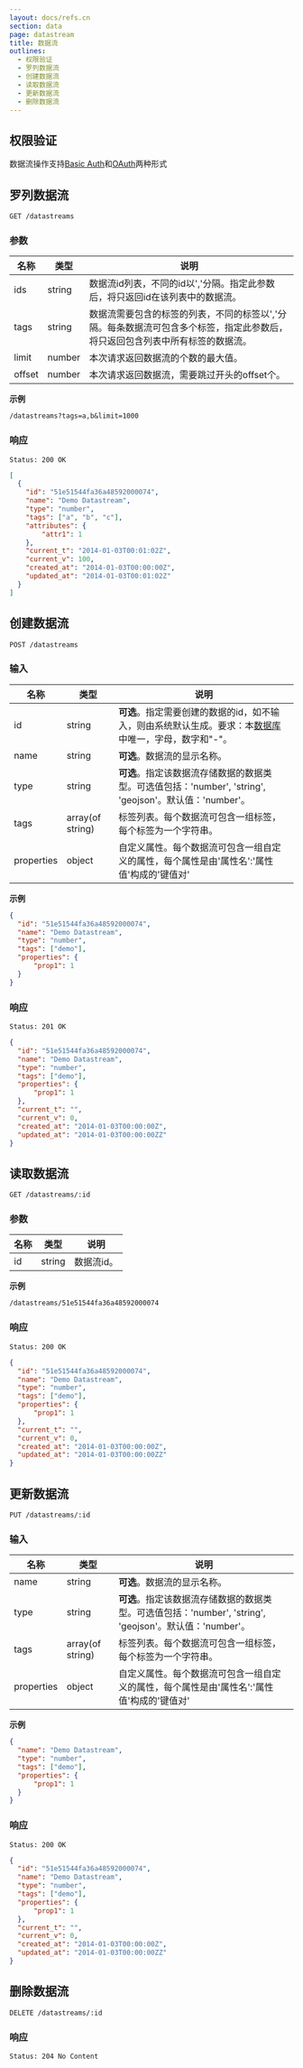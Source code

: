```yaml
---
layout: docs/refs.cn
section: data
page: datastream
title: 数据流
outlines:
  - 权限验证
  - 罗列数据流
  - 创建数据流
  - 读取数据流
  - 更新数据流
  - 删除数据流
---
```


## 权限验证

数据流操作支持[Basic Auth][auth]和[OAuth][auth]两种形式

## 罗列数据流

```
GET /datastreams
```

### 参数
| 名称        | 类型    | 说明 |
| ---------- | ------ | ------------------------------------------------------ |
| ids        | string | 数据流id列表，不同的id以','分隔。指定此参数后，将只返回id在该列表中的数据流。 |
| tags       | string | 数据流需要包含的标签的列表，不同的标签以','分隔。每条数据流可包含多个标签，指定此参数后，将只返回包含列表中所有标签的数据流。 |
| limit      | number | 本次请求返回数据流的个数的最大值。 |
| offset     | number | 本次请求返回数据流，需要跳过开头的offset个。 |

**示例**

```
/datastreams?tags=a,b&limit=1000
```

### 响应

```
Status: 200 OK
```

```json
[
  {
    "id": "51e51544fa36a48592000074",
    "name": "Demo Datastream",
    "type": "number",
    "tags": ["a", "b", "c"],
    "attributes": {
        "attr1": 1
    },
    "current_t": "2014-01-03T00:01:02Z",
    "current_v": 100,
    "created_at": "2014-01-03T00:00:00Z",
    "updated_at": "2014-01-03T00:01:02Z"
  }
]
```

## 创建数据流

```
POST /datastreams
```

### 输入
| 名称        | 类型             | 说明 |
| ---------- | ---------------- | ------------------------------------------------------ |
| id         | string           | **可选**。指定需要创建的数据的id，如不输入，则由系统默认生成。要求：本[数据库][database]中唯一，字母，数字和"-"。 |
| name       | string           | **可选**。数据流的显示名称。 |
| type       | string           | **可选**。指定该数据流存储数据的数据类型。可选值包括：'number', 'string', 'geojson'。默认值：'number'。 |
| tags       | array(of string) | 标签列表。每个数据流可包含一组标签，每个标签为一个字符串。 |
| properties | object           | 自定义属性。每个数据流可包含一组自定义的属性，每个属性是由'属性名':'属性值'构成的'键值对' |

**示例**

```json
{
  "id": "51e51544fa36a48592000074",
  "name": "Demo Datastream",
  "type": "number",
  "tags": ["demo"],
  "properties": {
      "prop1": 1
  }
}
```

### 响应

```
Status: 201 OK
```

```json
{
  "id": "51e51544fa36a48592000074",
  "name": "Demo Datastream",
  "type": "number",
  "tags": ["demo"],
  "properties": {
      "prop1": 1
  },
  "current_t": "",
  "current_v": 0,
  "created_at": "2014-01-03T00:00:00Z",
  "updated_at": "2014-01-03T00:00:00ZZ"
}
```

## 读取数据流

```
GET /datastreams/:id
```

### 参数
| 名称        | 类型    | 说明 |
| ---------- | ------ | ------------------------------------------------------ |
| id         | string | 数据流id。 |

**示例**

```
/datastreams/51e51544fa36a48592000074
```
### 响应

```
Status: 200 OK
```

```json
{
  "id": "51e51544fa36a48592000074",
  "name": "Demo Datastream",
  "type": "number",
  "tags": ["demo"],
  "properties": {
      "prop1": 1
  },
  "current_t": "",
  "current_v": 0,
  "created_at": "2014-01-03T00:00:00Z",
  "updated_at": "2014-01-03T00:00:00ZZ"
}
```

## 更新数据流

```
PUT /datastreams/:id
```

### 输入
| 名称        | 类型             | 说明 |
| ---------- | ---------------- | ------------------------------------------------------ |
| name       | string           | **可选**。数据流的显示名称。 |
| type       | string           | **可选**。指定该数据流存储数据的数据类型。可选值包括：'number', 'string', 'geojson'。默认值：'number'。 |
| tags       | array(of string) | 标签列表。每个数据流可包含一组标签，每个标签为一个字符串。 |
| properties | object           | 自定义属性。每个数据流可包含一组自定义的属性，每个属性是由'属性名':'属性值'构成的'键值对' |

**示例**
```json
{
  "name": "Demo Datastream",
  "type": "number",
  "tags": ["demo"],
  "properties": {
      "prop1": 1
  }
}
```

### 响应

```
Status: 200 OK
```

```json
{
  "id": "51e51544fa36a48592000074",
  "name": "Demo Datastream",
  "type": "number",
  "tags": ["demo"],
  "properties": {
      "prop1": 1
  },
  "current_t": "",
  "current_v": 0,
  "created_at": "2014-01-03T00:00:00Z",
  "updated_at": "2014-01-03T00:00:00ZZ"
}
```

## 删除数据流

```
DELETE /datastreams/:id
```

### 响应

```
Status: 204 No Content
```

[auth]: /cn/docs/refs/basics/auth.html
[database]: /cn/docs/guides/data/database.html
